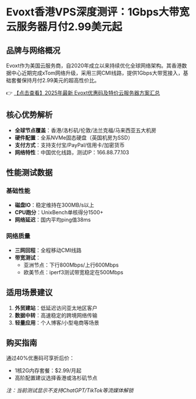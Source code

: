 # Evoxt香港VPS深度测评：1Gbps大带宽云服务器月付2.99美元起

## 品牌与网络概况

Evoxt作为美国云服务商，自2020年成立以来持续优化全球网络架构。其香港数据中心近期完成xTom网络升级，采用三网CMI线路，提供1Gbps大带宽接入，基础套餐保持月付2.99美元的超高性价比。

👉 [【点击查看】2025年最新 Evoxt优惠码及特价云服务器方案汇总](https://bit.ly/evoxt)

## 核心优势解析

- **全球节点覆盖**：香港/洛杉矶/伦敦/法兰克福/马来西亚五大机房
- **硬件配置**：全系NVMe固态硬盘（英国机房为SSD）
- **支付方式**：支持支付宝/PayPal/信用卡/加密货币
- **网络特性**：中国优化线路，测试IP：166.88.77.103

## 性能测试数据

### 基础性能
- **磁盘IO**：稳定维持在300MB/s以上
- **CPU跑分**：UnixBench单核得分1500+
- **网络延迟**：国内平均ping值38ms

### 网络质量
- **三网回程**：全程移动CMI线路
- **带宽测试**：
  - 亚洲节点：下行800Mbps/上行600Mbps
  - 欧美节点：iperf3测试带宽稳定在500Mbps

## 适用场景建议

1. **外贸建站**：低延迟访问亚太地区客户
2. **数据中转**：高速稳定的跨境网络传输
3. **轻量应用**：个人博客/小型电商等场景

## 购买指南

通过40%优惠码可享折后价：
- 1核2G内存套餐：$2.99/月起
- 高阶配置建议选择香港或洛杉矶节点

*注：当前测试显示不支持ChatGPT/TikTok等流媒体解锁*